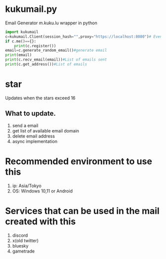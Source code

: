 # kukumail.py
Email Generator
m.kuku.lu wrapper in python
```py
import kukumail
c=kukumail.Client(session_hash="",proxy="https://localhost:8080")# Even without session_hash, it will work if you use c.register()
if c.me()=={}:
    print(c.register())
email=c.generate_random_email()#generate email
print(email)
print(c.recv_email(email))#List of emails sent
print(c.get_address())#List of emails
```
# star
Updates when the stars exceed 16
## What to update.
1. send a email
2. get list of available email domain
3. delete email address
4. async implementation
# Recommended environment to use this
1. ip: Asia/Tokyo
2. OS: Windows 10,11 or Android
# Services that can be used in the mail created with this
1. discord
2. x(old twitter)
3. bluesky
4. gametrade
